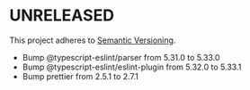 # UNRELEASED

This project adheres to [Semantic Versioning](http://semver.org/).

- Bump @typescript-eslint/parser from 5.31.0 to 5.33.0
- Bump @typescript-eslint/eslint-plugin from 5.32.0 to 5.33.1
- Bump prettier from 2.5.1 to 2.7.1
